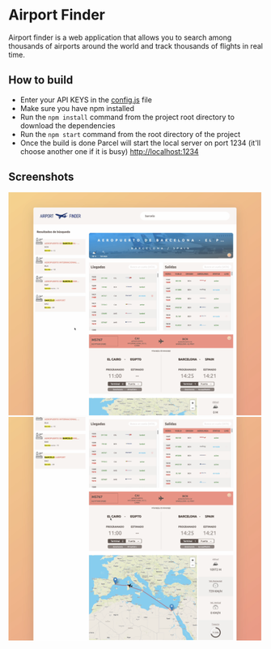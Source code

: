 # Airport Finder

Airport finder is a web application that allows you to search among thousands of airports around the world and track thousands of flights in real time. 

## How to build
- Enter your API KEYS in the [config.js](./src/js/config.js) file
- Make sure you have npm installed
- Run the `npm install` command from the project root directory to download the dependencies
- Run the `npm start` command from the root directory of the project
- Once the build is done Parcel will start the local server on port 1234 (it'll choose another one if it is busy) <http://localhost:1234>

## Screenshots

<img src="screenshots/screenshot-1.png" width="500"> <img src="screenshots/screenshot-2.png" width="500">
